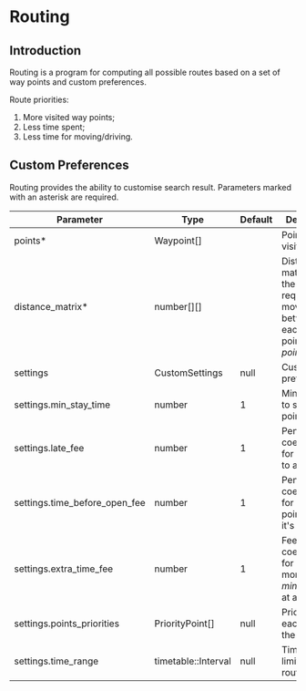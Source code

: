 Routing
=======

## Introduction
Routing is a program for computing all possible routes based on a set of way points
and custom preferences.
 
Route priorities:
 1. More visited way points;
 2. Less time spent;
 3. Less time for moving/driving.


## Custom Preferences

Routing provides the ability to customise search result.
Parameters marked with an asterisk are required.
                         
 Parameter  | Type      | Default   | Description
------------|-----------|-----------|-------------
 points*    | Waypoint[]|           | Points to be visited.
 distance_matrix* | number[][]|     | Distance matrix stores the time required for moving between each pair of points in the *points*.
 settings   | CustomSettings | null | Custom preferences.
 settings.min_stay_time | number | 1| Minimal time to spend at a point.
 settings.late_fee | number | 1     | Penalty coefficient for being late to a point.
 settings.time_before_open_fee | number | 1 | Penalty coefficient for being at a point before it's opened.
 settings.extra_time_fee | number |1| Fee coefficient for spending more than *min_stay_time* at a point.
 settings.points_priorities | PriorityPoint[] | null | Priority for each point in the *points*.
 settings.time_range | timetable::Interval | null | Time range limitation for route.

 
